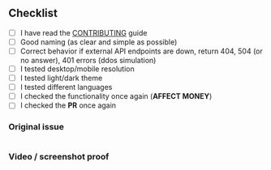 ## Checklist

- [ ] I have read the [CONTRIBUTING](https://github.com/swaponline/MultiCurrencyWallet/blob/master/docs/CONTRIBUTING.md) guide
- [ ] Good naming (as clear and simple as possible)
- [ ] Correct behavior if external API endpoints are down, return 404, 504 (or no answer), 401 errors (ddos simulation)
- [ ] I tested desktop/mobile resolution
- [ ] I tested light/dark theme
- [ ] I tested different languages
- [ ] I checked the functionality once again (**AFFECT MONEY**)
- [ ] I checked the **PR** once again

### Original issue
<!-- Type number -->
#

### Video / screenshot proof
<!-- You can use Ctrl+V -->
